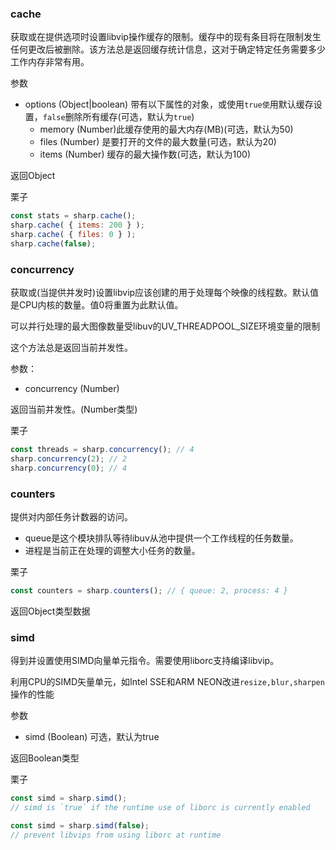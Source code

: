 ### cache
获取或在提供选项时设置libvip操作缓存的限制。缓存中的现有条目将在限制发生任何更改后被删除。该方法总是返回缓存统计信息，这对于确定特定任务需要多少工作内存非常有用。

参数
* options (Object|boolean) 带有以下属性的对象，或使用`true使`用默认缓存设置，`false`删除所有缓存(可选，默认为`true`)
    * memory (Number)此缓存使用的最大内存(MB)(可选，默认为50)
    * files (Number) 是要打开的文件的最大数量(可选，默认为20)
    * items (Number) 缓存的最大操作数(可选，默认为100)

返回Object

栗子
```js
const stats = sharp.cache();
sharp.cache( { items: 200 } );
sharp.cache( { files: 0 } );
sharp.cache(false);
```


### concurrency

获取或(当提供并发时)设置libvip应该创建的用于处理每个映像的线程数。默认值是CPU内核的数量。值0将重置为此默认值。

可以并行处理的最大图像数量受libuv的UV_THREADPOOL_SIZE环境变量的限制

这个方法总是返回当前并发性。

参数：
* concurrency (Number)

返回当前并发性。(Number类型)

栗子
```js
const threads = sharp.concurrency(); // 4
sharp.concurrency(2); // 2
sharp.concurrency(0); // 4
```


### counters

提供对内部任务计数器的访问。

* queue是这个模块排队等待libuv从池中提供一个工作线程的任务数量。
* 进程是当前正在处理的调整大小任务的数量。

栗子
```js
const counters = sharp.counters(); // { queue: 2, process: 4 }
```
返回Object类型数据

### simd

得到并设置使用SIMD向量单元指令。需要使用liborc支持编译libvip。

利用CPU的SIMD矢量单元，如Intel SSE和ARM NEON改进`resize,blur,sharpen`操作的性能

参数
* simd (Boolean) 可选，默认为true

返回Boolean类型

栗子
```js
const simd = sharp.simd();
// simd is `true` if the runtime use of liborc is currently enabled

const simd = sharp.simd(false);
// prevent libvips from using liborc at runtime
```
